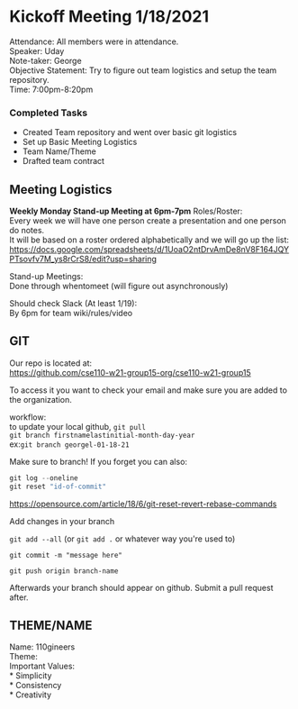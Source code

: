 # Kickoff Meeting 1/18/2021
Attendance: All members were in attendance.  
Speaker: Uday  
Note-taker: George  
Objective Statement: Try to figure out team logistics and setup the team repository.  
Time: 7:00pm-8:20pm  

### Completed Tasks
* Created Team repository and went over basic git logistics
* Set up Basic Meeting Logistics
* Team Name/Theme
* Drafted team contract

## Meeting Logistics
**Weekly Monday Stand-up Meeting at 6pm-7pm**
Roles/Roster:  
Every week we will have one person create a presentation and one person do notes.  
It will be based on a roster ordered alphabetically and we will go up the list:  
https://docs.google.com/spreadsheets/d/1UoaO2ntDrvAmDe8nV8F164JQYPTsovfv7M_ys8rCrS8/edit?usp=sharing  
  
Stand-up Meetings:  
Done through whentomeet (will figure out asynchronously)  

Should check Slack (At least 1/19):  
By 6pm for team wiki/rules/video  


## GIT

Our repo is located at:  
https://github.com/cse110-w21-group15-org/cse110-w21-group15  

To access it you want to check your email and make sure you are added to the organization.  

workflow:  
to update your local github, `git pull`  
`git branch firstnamelastinitial-month-day-year`  
ex:`git branch georgel-01-18-21`  
  
Make sure to branch!  If you forget you can also:
```javascript
git log --oneline
git reset "id-of-commit"
``` 
  https://opensource.com/article/18/6/git-reset-revert-rebase-commands  

Add changes in your branch  

`git add --all` (or `git add .` or whatever way you're used to)  

`git commit -m "message here"`  

`git push origin branch-name`  

Afterwards your branch should appear on github.  Submit a pull request after.  

## THEME/NAME
Name: 110gineers  
    Theme:  
    Important Values:  
        * Simplicity  
        * Consistency  
        * Creativity  


